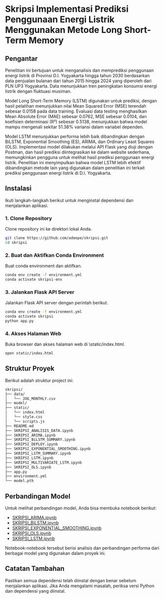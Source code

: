 # Skripsi Implementasi Prediksi Penggunaan Energi Listrik Menggunakan Metode Long Short-Term Memory

## Pengantar

Penelitian ini bertujuan untuk menganalisis dan memprediksi penggunaan energi listrik di Provinsi D.I. Yogyakarta hingga tahun 2030 berdasarkan data penjualan bulanan dari tahun 2015 hingga 2024 yang diperoleh dari PLN UP3 Yogyakarta. Data menunjukkan tren peningkatan konsumsi energi listrik dengan fluktuasi musiman.

Model Long Short-Term Memory (LSTM) digunakan untuk prediksi, dengan hasil pelatihan menunjukkan nilai Mean Squared Error (MSE) terendah sebesar 0.0158 pada data training. Evaluasi data testing menghasilkan Mean Absolute Error (MAE) sebesar 0.0762, MSE sebesar 0.0104, dan koefisien determinasi (R²) sebesar 0.5138, menunjukkan bahwa model mampu mengenali sekitar 51.38% variansi dalam variabel dependen.

Model LSTM menunjukkan performa lebih baik dibandingkan dengan BiLSTM, Exponential Smoothing (ES), ARIMA, dan Ordinary Least Squares (OLS). Implementasi model dilakukan melalui API Flask yang diuji dengan Postman, dan hasil prediksi diintegrasikan ke dalam website sederhana, memungkinkan pengguna untuk melihat hasil prediksi penggunaan energi listrik. Penelitian ini menyimpulkan bahwa model LSTM lebih efektif dibandingkan metode lain yang digunakan dalam penelitian ini terkait prediksi penggunaan energi listrik di D.I. Yogyakarta.

## Instalasi

Ikuti langkah-langkah berikut untuk menginstal dependensi dan menjalankan aplikasi.

### 1. Clone Repository

Clone repository ini ke direktori lokal Anda.

```sh
git clone https://github.com/adeepe/skripsi.git
cd skripsi
```

### 2. Buat dan Aktifkan Conda Environment
Buat conda environment dan aktifkan.

```sh
conda env create -f environment.yml
conda activate skripsi-env
```

### 3. Jalankan Flask API Server
Jalankan Flask API server dengan perintah berikut.

```sh
conda env create -f environment.yml
conda activate skripsi
python app.py
```

### 4. Akses Halaman Web
Buka browser dan akses halaman web di \static/index.html\.

```sh
open static/index.html
```
## Struktur Proyek
Berikut adalah struktur project ini:
```sh
skripsi/
├── data/
│   └── JOG_MONTHLY.csv
├── model/
├── static/
│   └── index.html
│   └── style.css
│   └── scripts.js
├── README.md
├── SKRIPSI_ANALISIS_DATA.ipynb
├── SKRIPSI_ARIMA.ipynb
├── SKRIPSI_BiLSTM_SUMMARY.ipynb
├── SKRIPSI_DEPLOY.ipynb
├── SKRIPSI_EXPONENTIAL_SMOOTHING.ipynb
├── SKRIPSI_LSTM_SUMMARY.ipynb
├── SKRIPSI_LSTM.ipynb
├── SKRIPSI_MULTIVARIATE_LSTM.ipynb
├── SKRIPSI_OLS.ipynb
├── app.py
├── environment.yml
└── model.pth
```
## Perbandingan Model
Untuk melihat perbandingan model, Anda bisa membuka notebook berikut:

- [SKRIPSI_ARIMA.ipynb](https://github.com/adeepe/skripsi/blob/master/SKRIPSI_ARIMA.ipynb)
- [SKRIPSI_BiLSTM.ipynb](https://github.com/adeepe/skripsi/blob/master/SKRIPSI_BiLSTM.ipynb)
- [SKRIPSI_EXPONENTIAL_SMOOTHING.ipynb](https://github.com/adeepe/skripsi/blob/master/SKRIPSI_EXPONENTIAL_SMOOTHING.ipynb)
- [SKRIPSI_OLS.ipynb](https://github.com/adeepe/skripsi/blob/master/SKRIPSI_OLS.ipynb)
- [SKRIPSI_LSTM.ipynb](https://github.com/adeepe/skripsi/blob/master/SKRIPSI_LSTM.ipynb)

Notebook-notebook tersebut berisi analisis dan perbandingan performa dari berbagai model yang digunakan dalam proyek ini.

## Catatan Tambahan
Pastikan semua dependensi telah diinstal dengan benar sebelum menjalankan aplikasi. Jika Anda mengalami masalah, periksa versi Python dan dependensi yang diinstal.


